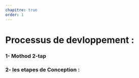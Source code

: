```yaml
---
chapitre: true
order: 1
---
```


# Processus de devloppement : 
### 1- Mothod  2-tap
### 2- les etapes de Conception : 
